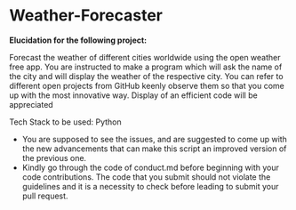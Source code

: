 # Weather-Forecaster

**Elucidation for the following project:**

Forecast the weather of different cities worldwide using the open weather free app. You are instructed to make a program which will ask the name of the city and will display the weather of the respective city.
You can refer to different open projects from GitHub keenly observe them so that you come up with the most innovative way. Display of an efficient code will be appreciated

Tech Stack to be used: Python

- You are supposed to see the issues, and are suggested to come up with the new advancements that can make this script an improved version of the previous one.
- Kindly go through the code of conduct.md before beginning with your code contributions. The code that you  submit should not violate the guidelines and it is a necessity to check before leading to submit your pull request.

